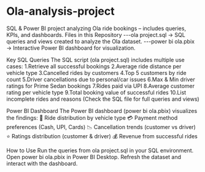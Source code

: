 # Ola-analysis-project
SQL &amp; Power BI project analyzing Ola ride bookings – includes queries, KPIs, and dashboards.
Files in this Repository
---ola project.sql → SQL queries and views created to analyze the Ola dataset.
---power bi ola.pbix → Interactive Power BI dashboard for visualization.

Key SQL Queries
The SQL script (ola project.sql) includes multiple use cases:
1.Retrieve all successful bookings
2.Average ride distance per vehicle type
3.Cancelled rides by customers
4.Top 5 customers by ride count
5.Driver cancellations due to personal/car issues
6.Max & Min driver ratings for Prime Sedan bookings
7.Rides paid via UPI
8.Average customer rating per vehicle type
9.Total booking value of successful rides
10.List incomplete rides and reasons
(Check the SQL file for full queries and views)

Power BI Dashboard
The Power BI dashboard (power bi ola.pbix) visualizes the findings:
🚗 Ride distribution by vehicle type
💳 Payment method preferences (Cash, UPI, Cards)
📉 Cancellation trends (customer vs driver)
⭐ Ratings distribution (customer & driver)
💰 Revenue from successful rides

How to Use
Run the queries from ola project.sql in your SQL environment.
Open power bi ola.pbix in Power BI Desktop.
Refresh the dataset and interact with the dashboard.
